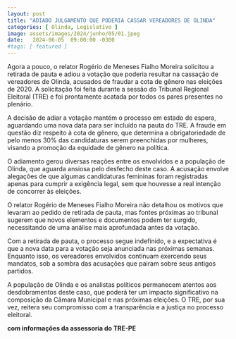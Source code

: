 ```yaml
---
layout: post
title: "ADIADO JULGAMENTO QUE PODERIA CASSAR VEREADORES DE OLINDA"
categories: [ Olinda, Legislativo ]
image: assets/images/2024/junho/05/01.jpeg
date:   2024-06-05  09:00:00 -0300
#tags: [ featured ]
---
```

Agora a pouco, o relator Rogério de Meneses Fialho Moreira solicitou a retirada de pauta e adiou a votação que poderia resultar na cassação de vereadores de Olinda, acusados de fraudar a cota de gênero nas eleições de 2020. A solicitação foi feita durante a sessão do Tribunal Regional Eleitoral (TRE) e foi prontamente acatada por todos os pares presentes no plenário.

A decisão de adiar a votação mantém o processo em estado de espera, aguardando uma nova data para ser incluído na pauta do TRE. A fraude em questão diz respeito à cota de gênero, que determina a obrigatoriedade de pelo menos 30% das candidaturas serem preenchidas por mulheres, visando a promoção da equidade de gênero na política.

O adiamento gerou diversas reações entre os envolvidos e a população de Olinda, que aguarda ansiosa pelo desfecho deste caso. A acusação envolve alegações de que algumas candidaturas femininas foram registradas apenas para cumprir a exigência legal, sem que houvesse a real intenção de concorrer às eleições.

O relator Rogério de Meneses Fialho Moreira não detalhou os motivos que levaram ao pedido de retirada de pauta, mas fontes próximas ao tribunal sugerem que novos elementos e documentos podem ter surgido, necessitando de uma análise mais aprofundada antes da votação.

Com a retirada de pauta, o processo segue indefinido, e a expectativa é que a nova data para a votação seja anunciada nas próximas semanas. Enquanto isso, os vereadores envolvidos continuam exercendo seus mandatos, sob a sombra das acusações que pairam sobre seus antigos partidos.

A população de Olinda e os analistas políticos permanecem atentos aos desdobramentos deste caso, que poderá ter um impacto significativo na composição da Câmara Municipal e nas próximas eleições. O TRE, por sua vez, reitera seu compromisso com a transparência e a justiça no processo eleitoral.

**__com informações da assessoria do TRE-PE__**
